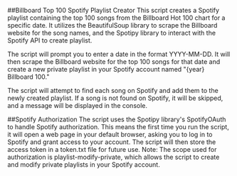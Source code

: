##Billboard Top 100 Spotify Playlist Creator
This script creates a Spotify playlist containing the top 100 songs from the Billboard Hot 100 chart for a specific date. It utilizes the BeautifulSoup library to scrape the Billboard website for the song names, and the Spotipy library to interact with the Spotify API to create playlist.

The script will prompt you to enter a date in the format YYYY-MM-DD. It will then scrape the Billboard website for the top 100 songs for that date and create a new private playlist in your Spotify account named "{year} Billboard 100."

The script will attempt to find each song on Spotify and add them to the newly created playlist. If a song is not found on Spotify, it will be skipped, and a message will be displayed in the console.

##Spotify Authorization
The script uses the Spotipy library's SpotifyOAuth to handle Spotify authorization. This means the first time you run the script, it will open a web page in your default browser, asking you to log in to Spotify and grant access to your account. The script will then store the access token in a token.txt file for future use.
Note: The scope used for authorization is playlist-modify-private, which allows the script to create and modify private playlists in your Spotify account.
